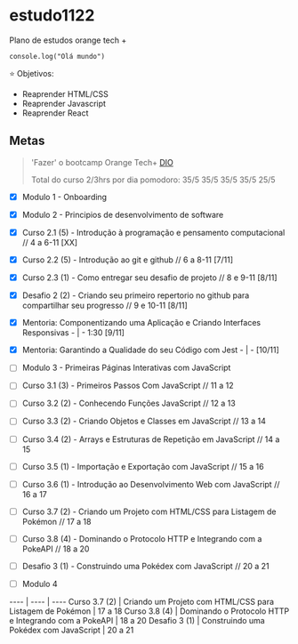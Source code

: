 # estudo1122

Plano de estudos orange tech + 

`` console.log("Olá mundo") ``

⭐ Objetivos:
- Reaprender HTML/CSS
- Reaprender Javascript
- Reaprender React

## Metas
> 'Fazer' o bootcamp Orange Tech+ [DIO](https://web.dio.me/track/orange-tech?tab=mentoring)
> 
> Total do curso 2/3hrs por dia
> pomodoro: 35/5 35/5 35/5 35/5 25/5


- [X] Modulo 1 - Onboarding

- [X] Modulo 2 - Principios de desenvolvimento de software
- [X] Curso 2.1 (5) - Introdução à programação e pensamento computacional // 4 a 6-11 [XX]
- [X] Curso 2.2 (5) - Introdução ao git e github // 6 a 8-11 [7/11]
- [X] Curso 2.3 (1) - Como entregar seu desafio de projeto // 8 e 9-11 [8/11]
- [X] Desafio 2 (2) - Criando seu primeiro repertorio no github para compartilhar seu progresso // 9 e 10-11 [8/11]

- [X] Mentoria: Componentizando uma Aplicação e Criando Interfaces Responsivas - | - 1:30 [9/11]
- [X] Mentoria: Garantindo a Qualidade do seu Código com Jest - | - [10/11]


- [ ] Modulo 3 - Primeiras Páginas Interativas com JavaScript
- [ ] Curso 3.1 (3) - Primeiros Passos Com JavaScript // 11 a 12
- [ ] Curso 3.2 (2) - Conhecendo Funções JavaScript // 12 a 13
- [ ] Curso 3.3 (2) - Criando Objetos e Classes em JavaScript // 13 a 14
- [ ] Curso 3.4 (2) - Arrays e Estruturas de Repetição em JavaScript // 14 a 15
- [ ] Curso 3.5 (1) - Importação e Exportação com JavaScript // 15 a 16
- [ ] Curso 3.6 (1) - Introdução ao Desenvolvimento Web com JavaScript // 16 a 17
- [ ] Curso 3.7 (2) - Criando um Projeto com HTML/CSS para Listagem de Pokémon // 17 a 18
- [ ] Curso 3.8 (4) - Dominando o Protocolo HTTP e Integrando com a PokeAPI // 18 a 20
- [ ] Desafio 3 (1) - Construindo uma Pokédex com JavaScript // 20 a 21

- [ ] Modulo 4







---- | ---- | ----
Curso 3.7 (2) | Criando um Projeto com HTML/CSS para Listagem de Pokémon | 17 a 18
Curso 3.8 (4) | Dominando o Protocolo HTTP e Integrando com a PokeAPI | 18 a 20
Desafio 3 (1) | Construindo uma Pokédex com JavaScript | 20 a 21

